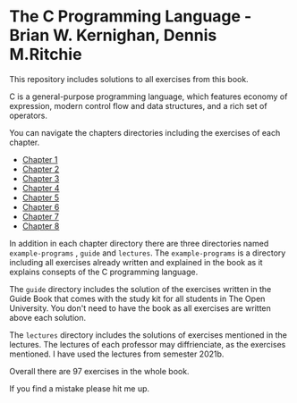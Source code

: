 # The C Programming Language - Brian W. Kernighan, Dennis M.Ritchie
This repository includes solutions to all exercises from this book.

C is a general-purpose programming language, which features economy of expression, modern control flow and data structures, and a rich set of operators. 

You can navigate the chapters directories  including the exercises of each chapter.
+ [Chapter 1](Chapter-1)
+ [Chapter 2](Chapter-2)
+ [Chapter 3](Chapter-3)
+ [Chapter 4](Chapter-4)
+ [Chapter 5](Chapter-5)
+ [Chapter 6](Chapter-6)
+ [Chapter 7](Chapter-7)
+ [Chapter 8](Chapter-8)

In addition in each chapter directory there are three directories named `example-programs` , `guide` and `lectures`.
The `example-programs` is a directory including all exercises already written and explained in the book as it explains consepts of the C programming language.

The `guide` directory includes the solution of the exercises written in the Guide Book that comes with the study kit for all students in The Open University.
You don't need to have the book as all exercises are written above each solution. 

The `lectures` directory includes the solutions of exercises mentioned in the lectures. The lectures of each professor may diffrienciate, as the exercises mentioned. I have used the lectures from semester 2021b. 

Overall there are 97 exercises in the whole book.

If you find a mistake please hit me up.
